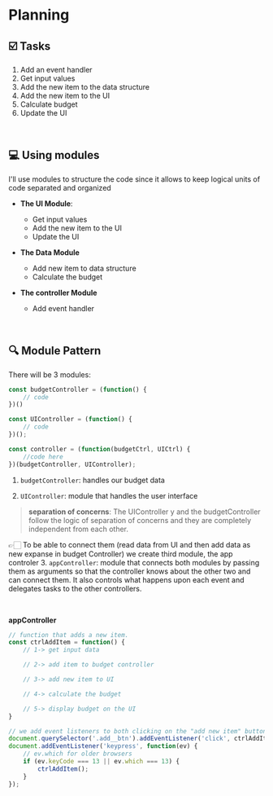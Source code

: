 # Planning
## ☑️ Tasks
1. Add an event handler
2. Get input values
3. Add the new item to the data structure
4. Add the new item to the UI
5. Calculate budget
6. Update the UI



<br />




## 💻 Using modules
I'll use modules to structure the code since it allows to keep logical units of code separated and organized
- **The UI Module**:

  * Get input values

  - Add the new item to the UI
  - Update the UI
- **The Data Module**
	- Add new item to data structure
	- Calculate the budget

- **The controller Module**
	
	- Add event handler



<br />



## 🔍 Module Pattern

There will be 3 modules:

```js
const budgetController = (function() {
	// code
})()

const UIController = (function() {
	// code
})();

const controller = (function(budgetCtrl, UICtrl) {
	//code here
})(budgetController, UIController);

````

1. `budgetController`:  handles our budget data

2. `UIController`: module that handles the user interface
> **separation of concerns**: The UIController y and the  budgetController follow the logic of separation of concerns and they are completely independent from each other. 

👉🏻 To be able to connect them (read data from UI and then add data as new expanse in budget Controller) we create third module, the app controler 
3.  `appController`: module that connects both modules by passing them as arguments so that the controller knows about the other two and can connect them. It also controls what happens upon each event and delegates tasks to the other controllers. 

<br />

**appController**

```js
// function that adds a new item. 
const ctrlAddItem = function() {
	// 1-> get input data

	// 2-> add item to budget controller

	// 3-> add new item to UI

	// 4-> calculate the budget

	// 5-> display budget on the UI
}

````

```js
// we add event listeners to both clicking on the "add new item" button or when hitting the return key --> in both cases, we want to call ctrlAddItem
document.querySelector('.add__btn').addEventListener('click', ctrlAddItem);
document.addEventListener('keypress', function(ev) {
	// ev.which for older browsers 
	if (ev.keyCode === 13 || ev.which === 13) {
		ctrlAddItem();
	}
});
````

